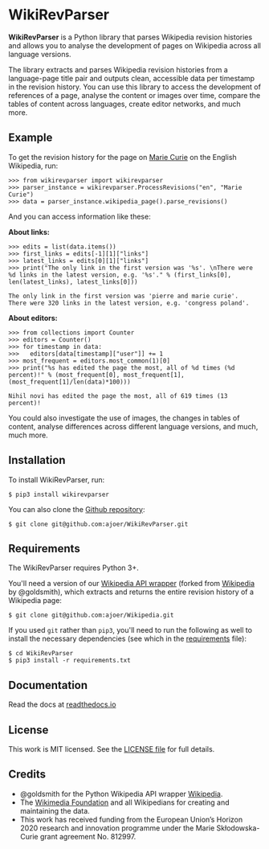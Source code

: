 # WikiRevParser

**WikiRevParser** is a Python library that parses Wikipedia revision histories and allows you to analyse the development of pages on Wikipedia across all language versions.

The library extracts and parses Wikipedia revision histories from a language-page title pair and outputs clean, accessible data per timestamp in the revision history. 
You can use this library to access the development of references of a page, analyse the content or images over time, compare the tables of content across languages, create editor networks, and much more.
	
## Example

To get the revision history for the page on [Marie Curie](https://en.wikipedia.org/wiki/Marie_Curie) on the English Wikipedia, run:

	>>> from wikirevparser import wikirevparser
	>>> parser_instance = wikirevparser.ProcessRevisions("en", "Marie Curie") 
	>>> data = parser_instance.wikipedia_page().parse_revisions()

And you can access information like these:

**About links:**

	>>> edits = list(data.items())
	>>> first_links = edits[-1][1]["links"]
	>>> latest_links = edits[0][1]["links"]
	>>> print("The only link in the first version was '%s'. \nThere were %d links in the latest version, e.g. '%s'." % (first_links[0], len(latest_links), latest_links[0]))
	
	The only link in the first version was 'pierre and marie curie'.
	There were 320 links in the latest version, e.g. 'congress poland'.
	
**About editors:**

	>>> from collections import Counter
	>>> editors = Counter()
	>>> for timestamp in data:
	>>>	  editors[data[timestamp]["user"]] += 1
	>>> most_frequent = editors.most_common(1)[0]
 	>>> print("%s has edited the page the most, all of %d times (%d percent)!" % (most_frequent[0], most_frequent[1], (most_frequent[1]/len(data)*100)))
	
	Nihil novi has edited the page the most, all of 619 times (13 percent)!

You could also investigate the use of images, the changes in tables of content, analyse differences across different language versions, and much, much more. 

## Installation

To install WikiRevParser, run:

	$ pip3 install wikirevparser
	
You can also clone the [Github repository](https://github.com/ajoer/WikiRevParser):

	$ git clone git@github.com:ajoer/WikiRevParser.git

## Requirements

The WikiRevParser requires Python 3+.

You'll need a version of our [Wikipedia API wrapper](https://github.com/ajoer/Wikipedia) (forked from [Wikipedia](https://github.com/goldsmith/Wikipedia) by @goldsmith), which extracts and returns the entire revision history of a Wikipedia page: 

	$ git clone git@github.com:ajoer/Wikipedia.git

If you used ``git`` rather than ``pip3``, you'll need to run the following as well to install the necessary dependencies (see which in the [requirements](https://github.com/ajoer/WikiRevParser/requirements.txt) file):

	$ cd WikiRevParser
	$ pip3 install -r requirements.txt

## Documentation

Read the docs at [readthedocs.io](https://wikirevparser.readthedocs.io/en/latest/)

## License

This work is MIT licensed. See the [LICENSE file](https://github.com/ajoer/WikiRevParser/LICENSE) for full details.

## Credits

- @goldsmith for the Python Wikipedia API wrapper [Wikipedia](https://github.com/goldsmith/Wikipedia).
- The [Wikimedia Foundation](http://wikimediafoundation.org/wiki/Home) and all Wikipedians for creating and maintaining the data.
- This work has received funding from the European Union’s Horizon 2020 research and innovation programme under the Marie Skłodowska-Curie grant agreement No. 812997.

